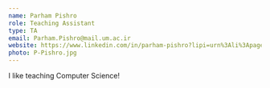 ```yaml
---
name: Parham Pishro
role: Teaching Assistant
type: TA
email: Parham.Pishro@mail.um.ac.ir
website: https://www.linkedin.com/in/parham-pishro?lipi=urn%3Ali%3Apage%3Ad_flagship3_profile_view_base_contact_details%3BkYRFzYnOQo2KJzP5N58MbQ%3D%3D
photo: P-Pishro.jpg
---
```


I like teaching Computer Science!
